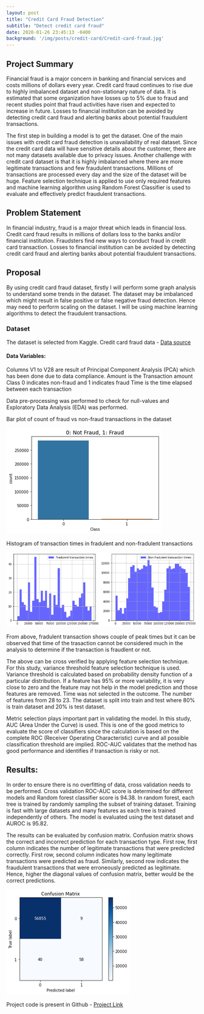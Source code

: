 ```yaml
---
layout: post
title: "Credit Card Fraud Detection"
subtitle: "Detect credit card fraud"
date: 2020-01-26 23:45:13 -0400
background: '/img/posts/credit-card/Credit-card-fraud.jpg'
---
```


## Project Summary
Financial fraud is a major concern in banking and financial services and costs millions of dollars every year. Credit card fraud continues to rise due to highly imbalanced dataset and non-stationary nature of data. It is estimated that some organization have losses up to 5% due to fraud and recent studies point that fraud activities have risen and expected to increase in future. Losses to financial institution can be avoided by detecting credit card fraud and alerting banks about potential fraudulent transactions.

The first step in building a model is to get the dataset. One of the main issues with credit card fraud detection is unavailability of real dataset. Since the credit card data will have sensitive details about the customer, there are not many datasets available due to privacy issues. Another challenge with credit card dataset is that it is highly imbalanced where there are more legitimate transactions and few fraudulent transactions. Millions of transactions are processed every day and the size of the dataset will be huge. Feature selection technique is applied to use only required features and machine learning algorithm using Random Forest Classifier is used to evaluate and effectively predict fraudulent transactions.    

## Problem Statement
In financial industry, fraud is a major threat which leads in financial loss. Credit card fraud results in millions of dollars loss to the banks and/or financial institution. Fraudsters find new ways to conduct fraud in credit card transaction. Losses to financial institution can be avoided by detecting credit card fraud and alerting banks about potential fraudulent transactions.

## Proposal
By using credit card fraud dataset, firstly I will perform some graph analysis to understand some trends in the dataset. The dataset may be imbalanced which might result in false positive or false negative fraud detection. Hence may need to perform scaling on the dataset. I will be using machine learning algorithms to detect the fraudulent transactions.

### Dataset
The dataset is selected from Kaggle.
Credit card fraud data - [Data source](https://www.kaggle.com/mlg-ulb/creditcardfraud)

#### Data Variables:
Columns V1 to V28 are result of Principal Component Analysis (PCA) which has been done due to data compliance.
Amount is the Transaction amount 
Class 0 indicates non-fraud and 1 indicates fraud
Time is the time elapsed between each transaction

Data pre-processing was performed to check for null-values and Exploratory Data Analysis (EDA) was performed. 

Bar plot of count of fraud vs non-fraud transactions in the dataset

    
![png](/img/posts/credit-card/output_11_1.png)
    


Histogram of transaction times in fradulent and non-fradulent transactions


   
![png](/img/posts/credit-card/output_13_1.png)
    


From above, fradulent transaction shows couple of peak times but it can be observed that time of the trasaction cannot be considered much in the analysis to determine if the transaction is fraudlent or not. 


The above can be cross verified by applying feature selection technique. For this study, variance threshold feature selection technique is used. Variance threshold is calculated based on probability density function of a particular distribution. If a feature has 95% or more variability, it is very close to zero and the feature may not help in the model prediction and those features are removed. Time was not selected in the outcome. The number of features from 28 to 23. The dataset is split into train and test where 80% is train dataset and 20% is test dataset.

Metric selection plays important part in validating the model. In this study, AUC (Area Under the Curve) is used. This is one of the good metrics to evaluate the score of classifiers since the calculation is based on the complete ROC (Receiver Operating Characteristic) curve and all possible classification threshold are implied. ROC-AUC validates that the method has good performance and identifies if transaction is risky or not.


## Results:
In order to ensure there is no overfitting of data, cross validation needs to be performed. Cross validation ROC-AUC score is determined for different models and Random forest classifier score is 94.38. In random forest, each tree is trained by randomly sampling the subset of training dataset. Training is fast with large datasets and many features as each tree is trained independently of others. The model is evaluated using the test dataset and AUROC is 95.82.

The results can be evaluated by confusion matrix. Confusion matrix shows the correct and incorrect prediction for each transaction type. First row, first column indicates the number of legitimate transactions that were predicted correctly. First row, second column indicates how many legitimate transactions were predicted as fraud. Similarly, second row indicates the fraudulent transactions that were erroneously predicted as legitimate. Hence, higher the diagonal values of confusion matrix, better would be the correct predictions.



    
![png](/img/posts/credit-card/output_58_1.png)
    

Project code is present in Github - [Project Link](https://github.com/santosh0924/Credit-Card-Fraud-Detection)
